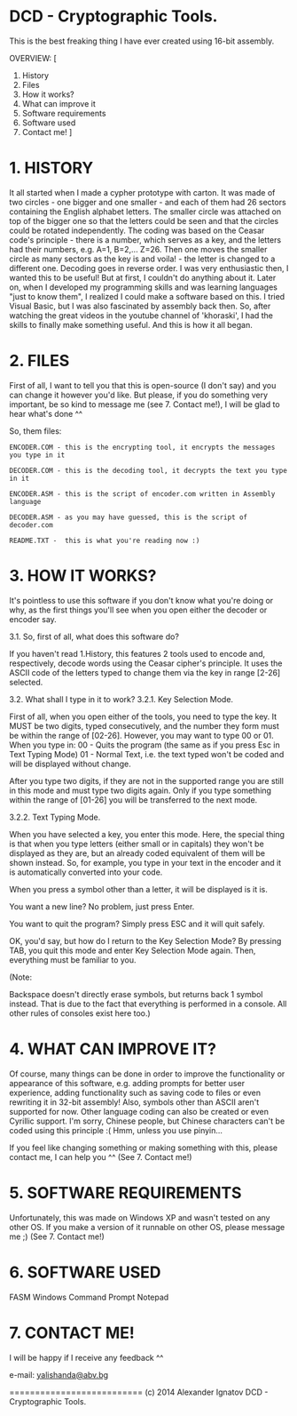 # DCD - Cryptographic Tools.

This is the best freaking thing I have ever created using 16-bit assembly.

OVERVIEW:
[
 1. History
 2. Files
 3. How it works?
 4. What can improve it
 5. Software requirements
 6. Software used
 7. Contact me!
]


# 1. HISTORY

It all started when I made a cypher prototype with carton. It was made of two circles - one bigger and one smaller - and each of them had 26 sectors containing the English alphabet letters. The smaller circle was attached on top of the bigger one so that the letters could be seen and that the circles could be rotated independently. The coding was based on the Ceasar code's principle - there is a number, which serves as a key, and the letters had their numbers, e.g. A=1, B=2,... Z=26. Then one moves the smaller circle as many sectors as the key is and voila! - the letter is changed to a different one. Decoding goes in reverse order.
I was very enthusiastic then, I wanted this to be useful! But at first, I couldn't do anything about it.
Later on, when I developed my programming skills and was learning languages "just to know them", I realized I could make a software based on this. I tried Visual Basic, but I was also fascinated by assembly back then. So, after watching the great videos in the youtube channel of 'khoraski', I had the skills to finally make something useful.
And this is how it all began.


# 2. FILES


First of all, I want to tell you that this is open-source (I don't say) and you can change it however you'd like. But please, if you do something very important, be so kind to message me (see 7. Contact me!), I will be glad to hear what's done ^^

So, them files:
```
ENCODER.COM - this is the encrypting tool, it encrypts the messages you type in it

DECODER.COM - this is the decoding tool, it decrypts the text you type in it

ENCODER.ASM - this is the script of encoder.com written in Assembly language

DECODER.ASM - as you may have guessed, this is the script of decoder.com

README.TXT -  this is what you're reading now :)
```

# 3. HOW IT WORKS?

It's pointless to use this software if you don't know what you're doing or why, as the first things you'll see when you open either the decoder or encoder say.

3.1. So, first of all, what does this software do?

If you haven't read 1.History, this features 2 tools used to encode and, respectively, decode words using the Ceasar cipher's principle. It uses the ASCII code of the letters typed to change them via the key in range [2-26] selected.

3.2. What shall I type in it to work?
 3.2.1. Key Selection Mode.

First of all, when you open either of the tools, you need to type the key. It MUST be two digits, typed consecutively, and the number they form must be within the range of [02-26]. However, you may want to type 00 or 01.
When you type in:
00 - Quits the program (the same as if you press Esc in Text Typing Mode)
01 - Normal Text, i.e. the text typed won't be coded and will be displayed without change.

After you type two digits, if they are not in the supported range you are still in this mode and must type two digits again. Only if you type something within the range of [01-26] you will be transferred to the next mode.

 3.2.2. Text Typing Mode.

When you have selected a key, you enter this mode. Here, the special thing is that when you type letters (either small or in capitals) they won't be displayed as they are, but an already coded equivalent of them will be shown instead. So, for example, you type in your text in the encoder and it is automatically converted into your code.

When you press a symbol other than a letter, it will be displayed is it is.

You want a new line? No problem, just press Enter.

You want to quit the program? Simply press ESC and it will quit safely.

OK, you'd say, but how do I return to the Key Selection Mode? By pressing TAB, you quit this mode and enter Key Selection Mode again. Then, everything must be familiar to you.

(Note:

Backspace doesn't directly erase symbols, but returns back 1 symbol instead. That is due to the fact that everything is performed in a console. All other rules of consoles exist here too.)

# 4. WHAT CAN IMPROVE IT?

Of course, many things can be done in order to improve the functionality or appearance of this software, e.g. adding prompts for better user experience, adding functionality such as saving code to files or even rewriting it in 32-bit assembly!
Also, symbols other than ASCII aren't supported for now. Other language coding can also be created or even Cyrillic support. I'm sorry, Chinese people, but Chinese characters can't be coded using this principle :( Hmm, unless you use pinyin...

If you feel like changing something or making something with this, please contact me, I can help you ^^ (See 7. Contact me!)

# 5. SOFTWARE REQUIREMENTS

Unfortunately, this was made on Windows XP and wasn't tested on any other OS. If you make a version of it runnable on other OS, please message me ;) (See 7. Contact me!)

# 6. SOFTWARE USED

FASM
Windows Command Prompt
Notepad

# 7. CONTACT ME!

I will be happy if I receive any feedback ^^

e-mail: yalishanda@abv.bg

==========================
(c) 2014 Alexander Ignatov
DCD - Cryptographic Tools.
